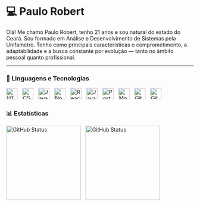 
# 💻 Paulo Robert

Olá! Me chamo Paulo Robert, tenho 21 anos e sou natural do estado do Ceará. Sou formado em Análise e Desenvolvimento de Sistemas pela Unifametro. Tenho como principais características o comprometimento, a adaptabilidade e a busca constante por evolução — tanto no âmbito pessoal quanto profissional.

---

### 🚀 Linguagens e Tecnologias

  <img
    align="left"
    alt="HTML5"
    title="HTML5"
    width="30px"
    style="padding-right: 10px"
    src="https://cdn.jsdelivr.net/gh/devicons/devicon@latest/icons/html5/html5-original.svg"
  />
  
  <img
    align="left"
    alt="CSS3"
    title="CSS3"
    width="30px"
    style="padding-right: 10px"
    src="https://cdn.jsdelivr.net/gh/devicons/devicon@latest/icons/css3/css3-original.svg"
  />

  <img
    align="left"
    alt="JavaScript"
    title="JavaScript"
    width="30px"
    style="padding-right: 10px"
    src="https://cdn.jsdelivr.net/gh/devicons/devicon@latest/icons/javascript/javascript-original.svg"
  />

  <img
    align="left"
    alt="NodejS"
    title="NodejS"
    width="30px"
    style="padding-right: 10px"
    src="https://cdn.jsdelivr.net/gh/devicons/devicon@latest/icons/nodejs/nodejs-plain-wordmark.svg"
  />

  <img
    align="left"
    alt="ReactJS"
    title="ReactJS"
    width="30px"
    style="padding-right: 10px"
    src="https://cdn.jsdelivr.net/gh/devicons/devicon@latest/icons/react/react-original.svg"
  />

  <img
    align="left"
    alt="Java"
    title="Java"
    width="30px"
    style="padding-right: 10px"
    src="https://cdn.jsdelivr.net/gh/devicons/devicon@latest/icons/java/java-original.svg"
  />

  <img
    align="left"
    alt="PostgreSQL"
    title="PostgreSQL"
    width="30px"
    style="padding-right: 10px"
    src="https://cdn.jsdelivr.net/gh/devicons/devicon@latest/icons/postgresql/postgresql-original.svg"
  />

  <img
    align="left"
    alt="MongoDB"
    title="MongoDB"
    width="30px"
    style="padding-right: 10px"
    src="https://cdn.jsdelivr.net/gh/devicons/devicon@latest/icons/mongodb/mongodb-original.svg"
  />

  <img
    align="left"
    alt="Git"
    title="Git"
    width="30px"
    style="padding-right: 10px"
    src="https://cdn.jsdelivr.net/gh/devicons/devicon@latest/icons/git/git-original.svg"
  />

  <img
    align="left"
    alt="GitHub"
    title="GitHub"
    width="30px"
    style="padding-right: 10px"
    src="https://cdn.jsdelivr.net/gh/devicons/devicon@latest/icons/github/github-original.svg"
  />

  <br/>
  <br/>

  ### 📊 Estatísticas

  <div>
    <img
      align="left"
      alt="GitHub Status"
      height="200px"
      style="padding-right: 10px"
      src="https://github-readme-stats.vercel.app/api?username=PauloRobertt&show_icons=true&theme=tokyonight&locale=pt-br"
    />
    <img
      align="left"
      alt="GitHub Status"
      height="200px"
      style="padding-right: 10px"
      src="https://github-readme-stats.vercel.app/api/top-langs/?username=PauloRobertt&show_icons=true&theme=tokyonight&layout=compact&custom_title=Tecnologias"
    />
  </div>
